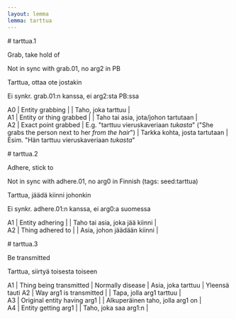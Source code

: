 ```yaml
---
layout: lemma
lemma: tarttua
---
```


<div class="sense">
# <span class="sensename">tarttua.1</span>

<span class="description">Grab, take hold of</span>

Not in sync with grab.01, no arg2 in PB

<span class="description">Tarttua, ottaa ote jostakin</span>

Ei synkr. grab.01:n kanssa, ei arg2:sta PB:ssa

A0 | Entity grabbing |   | Taho, joka tarttuu |  
A1 | Entity or thing grabbed |   | Taho tai asia, jota/johon tartutaan |  
A2 | Exact point grabbed | E.g. "tarttuu vieruskaveriaan *tukasta*" ("She grabs the person next to her *from the hair*") | Tarkka kohta, josta tartutaan | Esim. "Hän tarttuu vieruskaveriaan *tukasta*"

</div>

<div class="sense">
# <span class="sensename">tarttua.2</span>

<span class="description">Adhere, stick to</span>

Not in sync with adhere.01, no arg0 in Finnish (tags: seed:tarttua)

<span class="description">Tarttua, jäädä kiinni johonkin</span>

Ei synkr. adhere.01:n kanssa, ei arg0:a suomessa

A1 | Entity adhering |   | Taho tai asia, joka jää kiinni |  
A2 | Thing adhered to |   | Asia, johon jäädään kiinni |  

</div>

<div class="sense">
# <span class="sensename">tarttua.3</span>

<span class="description">Be transmitted</span>

<span class="description">Tarttua, siirtyä toisesta toiseen</span>

A1 | Thing being transmitted | Normally disease | Asia, joka tarttuu | Yleensä tauti
A2 | Way arg1 is transmitted |   | Tapa, jolla arg1 tarttuu |  
A3 | Original entity having arg1 |   | Alkuperäinen taho, jolla arg1 on |  
A4 | Entity getting arg1 |   | Taho, joka saa arg1:n |  

</div>

